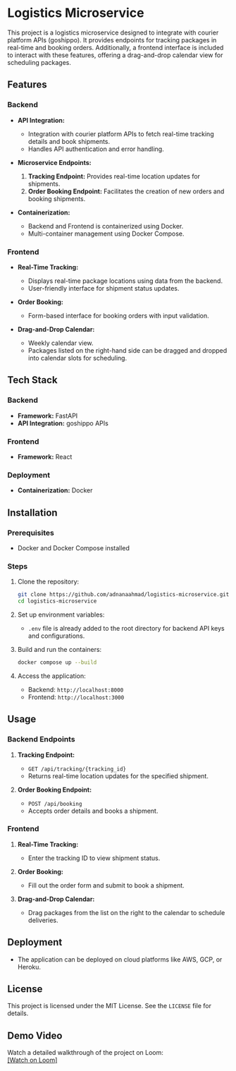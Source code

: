 # Logistics Microservice

This project is a logistics microservice designed to integrate with courier platform APIs (goshippo). It provides endpoints for tracking packages in real-time and booking orders. Additionally, a frontend interface is included to interact with these features, offering a drag-and-drop calendar view for scheduling packages.

## Features

### Backend
- **API Integration:**
  - Integration with courier platform APIs to fetch real-time tracking details and book shipments.
  - Handles API authentication and error handling.

- **Microservice Endpoints:**
  1. **Tracking Endpoint:** Provides real-time location updates for shipments.
  2. **Order Booking Endpoint:** Facilitates the creation of new orders and booking shipments.

- **Containerization:**
  - Backend and Frontend is containerized using Docker.
  - Multi-container management using Docker Compose.

### Frontend
- **Real-Time Tracking:**
  - Displays real-time package locations using data from the backend.
  - User-friendly interface for shipment status updates.

- **Order Booking:**
  - Form-based interface for booking orders with input validation.

- **Drag-and-Drop Calendar:**
  - Weekly calendar view.
  - Packages listed on the right-hand side can be dragged and dropped into calendar slots for scheduling.


## Tech Stack

### Backend
- **Framework:** FastAPI
- **API Integration:** goshippo APIs

### Frontend
- **Framework:** React


### Deployment
- **Containerization:** Docker

## Installation

### Prerequisites
- Docker and Docker Compose installed

### Steps
1. Clone the repository:
   ```bash
   git clone https://github.com/adnanaahmad/logistics-microservice.git
   cd logistics-microservice
   ```

2. Set up environment variables:
   - `.env` file is already added to the root directory for backend API keys and configurations.

3. Build and run the containers:
   ```bash
   docker compose up --build
   ```

4. Access the application:
   - Backend: `http://localhost:8000`
   - Frontend: `http://localhost:3000`

## Usage

### Backend Endpoints
1. **Tracking Endpoint:**
   - `GET /api/tracking/{tracking_id}`
   - Returns real-time location updates for the specified shipment.

2. **Order Booking Endpoint:**
   - `POST /api/booking`
   - Accepts order details and books a shipment.

### Frontend
1. **Real-Time Tracking:**
   - Enter the tracking ID to view shipment status.

2. **Order Booking:**
   - Fill out the order form and submit to book a shipment.

3. **Drag-and-Drop Calendar:**
   - Drag packages from the list on the right to the calendar to schedule deliveries.

## Deployment
- The application can be deployed on cloud platforms like AWS, GCP, or Heroku.

## License
This project is licensed under the MIT License. See the `LICENSE` file for details.

## Demo Video

Watch a detailed walkthrough of the project on Loom:  
[[Watch on Loom]](https://www.loom.com/share/4ff8d892922f455787cbd312e8cba21e?sid=37348f1a-c0b9-4d8c-9d15-c1ade1f74125)
